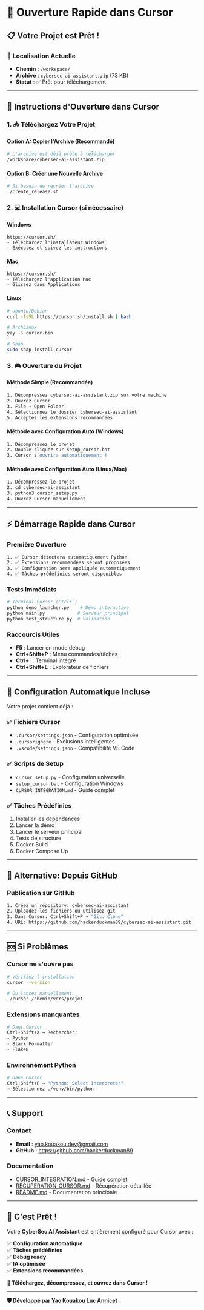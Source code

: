 # 🚀 Ouverture Rapide dans Cursor

## 📋 **Votre Projet est Prêt !**

### 📁 **Localisation Actuelle**
- **Chemin** : `/workspace/`
- **Archive** : `cybersec-ai-assistant.zip` (73 KB)
- **Statut** : ✅ Prêt pour téléchargement

---

## 🎯 **Instructions d'Ouverture dans Cursor**

### **1. 📥 Téléchargez Votre Projet**

#### **Option A: Copier l'Archive (Recommandé)**
```bash
# L'archive est déjà prête à télécharger
/workspace/cybersec-ai-assistant.zip
```

#### **Option B: Créer une Nouvelle Archive**
```bash
# Si besoin de recréer l'archive
./create_release.sh
```

### **2. 💻 Installation Cursor (si nécessaire)**

#### **Windows**
```
https://cursor.sh/
- Téléchargez l'installateur Windows
- Exécutez et suivez les instructions
```

#### **Mac**
```
https://cursor.sh/
- Téléchargez l'application Mac
- Glissez dans Applications
```

#### **Linux**
```bash
# Ubuntu/Debian
curl -fsSL https://cursor.sh/install.sh | bash

# ArchLinux
yay -S cursor-bin

# Snap
sudo snap install cursor
```

### **3. 🎮 Ouverture du Projet**

#### **Méthode Simple (Recommandée)**
```bash
1. Décompressez cybersec-ai-assistant.zip sur votre machine
2. Ouvrez Cursor
3. File → Open Folder
4. Sélectionnez le dossier cybersec-ai-assistant
5. Acceptez les extensions recommandées
```

#### **Méthode avec Configuration Auto (Windows)**
```bash
1. Décompressez le projet
2. Double-cliquez sur setup_cursor.bat
3. Cursor s'ouvrira automatiquement !
```

#### **Méthode avec Configuration Auto (Linux/Mac)**
```bash
1. Décompressez le projet
2. cd cybersec-ai-assistant
3. python3 cursor_setup.py
4. Ouvrez Cursor manuellement
```

---

## ⚡ **Démarrage Rapide dans Cursor**

### **Première Ouverture**
```bash
1. ✅ Cursor détectera automatiquement Python
2. ✅ Extensions recommandées seront proposées
3. ✅ Configuration sera appliquée automatiquement
4. ✅ Tâches prédéfinies seront disponibles
```

### **Tests Immédiats**
```bash
# Terminal Cursor (Ctrl+`)
python demo_launcher.py    # Démo interactive
python main.py            # Serveur principal
python test_structure.py  # Validation
```

### **Raccourcis Utiles**
- **F5** : Lancer en mode debug
- **Ctrl+Shift+P** : Menu commandes/tâches
- **Ctrl+`** : Terminal intégré
- **Ctrl+Shift+E** : Explorateur de fichiers

---

## 🎯 **Configuration Automatique Incluse**

Votre projet contient déjà :

### **✅ Fichiers Cursor**
- `.cursor/settings.json` - Configuration optimisée
- `.cursorignore` - Exclusions intelligentes
- `.vscode/settings.json` - Compatibilité VS Code

### **✅ Scripts de Setup**
- `cursor_setup.py` - Configuration universelle
- `setup_cursor.bat` - Configuration Windows
- `CURSOR_INTEGRATION.md` - Guide complet

### **✅ Tâches Prédéfinies**
1. Installer les dépendances
2. Lancer la démo  
3. Lancer le serveur principal
4. Tests de structure
5. Docker Build
6. Docker Compose Up

---

## 🐙 **Alternative: Depuis GitHub**

### **Publication sur GitHub**
```bash
1. Créez un repository: cybersec-ai-assistant
2. Uploadez les fichiers ou utilisez git
3. Dans Cursor: Ctrl+Shift+P → "Git: Clone"
4. URL: https://github.com/hackerduckman89/cybersec-ai-assistant.git
```

---

## 🆘 **Si Problèmes**

### **Cursor ne s'ouvre pas**
```bash
# Vérifiez l'installation
cursor --version

# Ou lancez manuellement
./cursor /chemin/vers/projet
```

### **Extensions manquantes**
```bash
# Dans Cursor
Ctrl+Shift+X → Rechercher:
- Python
- Black Formatter  
- Flake8
```

### **Environnement Python**
```bash
# Dans Cursor
Ctrl+Shift+P → "Python: Select Interpreter"
→ Sélectionnez ./venv/bin/python
```

---

## 📞 **Support**

### **Contact**
- **Email** : yao.kouakou.dev@gmaii.com
- **GitHub** : https://github.com/hackerduckman89

### **Documentation**
- [CURSOR_INTEGRATION.md](CURSOR_INTEGRATION.md) - Guide complet
- [RECUPERATION_CURSOR.md](RECUPERATION_CURSOR.md) - Récupération détaillée
- [README.md](README.md) - Documentation principale

---

## 🎉 **C'est Prêt !**

Votre **CyberSec AI Assistant** est entièrement configuré pour Cursor avec :

✅ **Configuration automatique**  
✅ **Tâches prédéfinies**  
✅ **Debug ready**  
✅ **IA optimisée**  
✅ **Extensions recommandées**  

**🚀 Téléchargez, décompressez, et ouvrez dans Cursor !**

---

**🛡️ Développé par [Yao Kouakou Luc Annicet](https://github.com/hackerduckman89)**